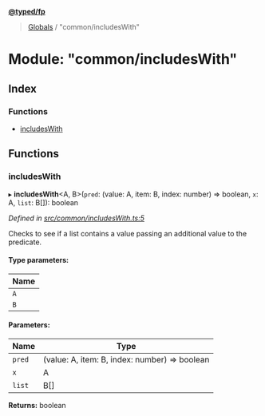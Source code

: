 **[@typed/fp](../README.md)**

> [Globals](../globals.md) / "common/includesWith"

# Module: "common/includesWith"

## Index

### Functions

* [includesWith](_common_includeswith_.md#includeswith)

## Functions

### includesWith

▸ **includesWith**\<A, B>(`pred`: (value: A, item: B, index: number) => boolean, `x`: A, `list`: B[]): boolean

*Defined in [src/common/includesWith.ts:5](https://github.com/TylorS/typed-fp/blob/8639976/src/common/includesWith.ts#L5)*

Checks to see if a list contains a value passing an additional
value to the predicate.

#### Type parameters:

Name |
------ |
`A` |
`B` |

#### Parameters:

Name | Type |
------ | ------ |
`pred` | (value: A, item: B, index: number) => boolean |
`x` | A |
`list` | B[] |

**Returns:** boolean
